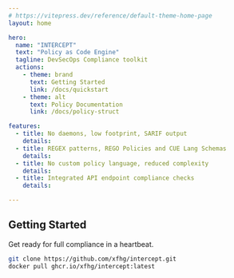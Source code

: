 ```yaml
---
# https://vitepress.dev/reference/default-theme-home-page
layout: home

hero:
  name: "INTERCEPT"
  text: "Policy as Code Engine"
  tagline: DevSecOps Compliance toolkit
  actions:
    - theme: brand
      text: Getting Started
      link: /docs/quickstart
    - theme: alt
      text: Policy Documentation
      link: /docs/policy-struct

features:
  - title: No daemons, low footprint, SARIF output
    details: 
  - title: REGEX patterns, REGO Policies and CUE Lang Schemas
    details: 
  - title: No custom policy language, reduced complexity
    details:
  - title: Integrated API endpoint compliance checks
    details: 

---
```


## Getting Started

Get ready for full compliance in a heartbeat.

```sh
git clone https://github.com/xfhg/intercept.git
docker pull ghcr.io/xfhg/intercept:latest
```